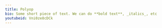 ```yaml
---
title: Polyop
bio: Some short piece of text. We can do **bold text**, _italics_, etc.
youtubeid: Vni0ze8cDCk
---
```

